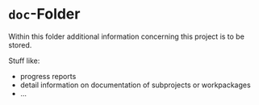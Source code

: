 # `doc`-Folder

Within this folder additional information concerning this project is to be stored.

Stuff like:

- progress reports
- detail information on documentation of subprojects or workpackages
- ...
